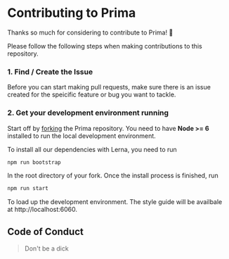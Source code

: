 # Contributing to Prima

Thanks so much for considering to contribute to Prima! 🎉

Please follow the following steps when making contributions to this repository.

### 1. Find / Create the Issue

Before you can start making pull requests, make sure there is an issue created for the speicific feature or bug you want to tackle.

### 2. Get your development environment running

Start off by [forking](https://help.github.com/articles/fork-a-repo/) the Prima repository. You need to have **Node >= 6** installed to run the local development environment.

To install all our dependencies with Lerna, you need to run

```sh
npm run bootstrap
```

In the root directory of your fork. Once the install process is finished, run

```sh
npm run start
```

To load up the development environment. The style guide will be availbale at http://localhost:6060.

## Code of Conduct

> Don't be a dick
